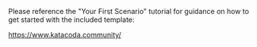 
Please reference the "Your First Scenario" tutorial for guidance on how to get started with the included template:

https://www.katacoda.community/